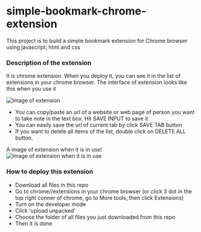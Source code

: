 # simple-bookmark-chrome-extension
This project is to build a simple bookmark extension for Chrome browser using javascript, html and css

### Description of the extension
It is chrome extension. When you deploy it, you can see it in the list of extensions in your chrome browser.
The interface of extension looks like this when you use it

![Image of extension](https://i.ibb.co/g3NN1RT/pic-of-app.png)

* You can copy/paste an url of a website or web page of person you want to take note in the text box. Hit SAVE INPUT to save it
* You can easily save the url of current tab by click SAVE TAB button
* If you want to delete all items of the list, double click on DELETE ALL button.

A image of extension when it is in use!
![Image of extension when it is in use](https://i.ibb.co/n7mL40k/pic-of-app2.png)

### How to deploy this extension
* Download all files in this repo
* Go to chrome//extensions in your chrome browser (or click 3 dot in the top right conner of chrome, go to More tools, then click Extensions)
* Turn on the developer mode
* Click 'upload unpacked'
* Choose the folder of all files you just downloaded from this repo
* Then it is done

